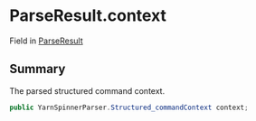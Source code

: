 # ParseResult.context

Field in [ParseResult](/docs/api/csharp/yarn.compiler.structuredcommandparser.parseresult.md)

## Summary


The parsed structured command context.


```csharp
public YarnSpinnerParser.Structured_commandContext context;
```

